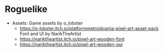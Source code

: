 # Roguelike

* Assets:
Game assets by o_lobster
  * https://o-lobster.itch.io/platformmetroidvania-pixel-art-asset-pack
Font and UI by NarikTheArtist
  * https://nariktheartist.itch.io/pixel-art-wooden-font
  * https://nariktheartist.itch.io/pixel-art-wooden-gui